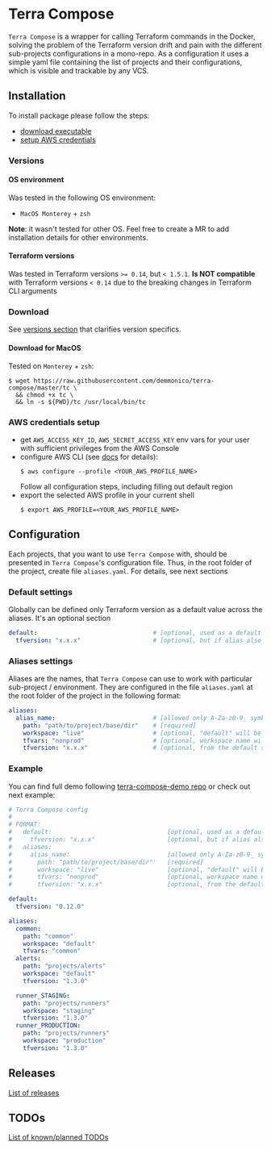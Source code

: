 # Terra Compose

`Terra Compose` is a wrapper for calling Terraform commands in the Docker, 
solving the problem of the Terraform version drift and pain with the different sub-projects configurations in a mono-repo. 
As a configuration it uses a simple yaml file containing the list of projects and their configurations, which is visible and trackable by any VCS.

## Installation

To install package please follow the steps:
- [download executable](#download)
- [setup AWS credentials](#aws-credentials-setup)

### Versions

#### OS environment

Was tested in the following OS environment:
- `MacOS Monterey` + `zsh`

**Note**: it wasn't tested for other OS. Feel free to create a MR to add installation details for other environments. 

#### Terraform versions

Was tested in Terraform versions `>= 0.14`, but `< 1.5.1`.
**Is NOT compatible** with Terraform versions `< 0.14` due to the breaking changes in Terraform CLI arguments

### Download

See [versions section](#versions) that clarifies version specifics.

#### Download for MacOS

Tested on `Monterey` + `zsh`:

```shell
$ wget https://raw.githubusercontent.com/demmonico/terra-compose/master/tc \
  && chmod +x tc \
  && ln -s ${PWD}/tc /usr/local/bin/tc
```

### AWS credentials setup

- get `AWS_ACCESS_KEY_ID`, `AWS_SECRET_ACCESS_KEY` env vars for your user with sufficient privileges from the AWS Console
- configure AWS CLI (see [docs](https://docs.aws.amazon.com/cli/latest/userguide/cli-configure-files.html) for details):
  ```shell
  $ aws configure --profile <YOUR_AWS_PROFILE_NAME>
  ```
  Follow all configuration steps, including filling out default region
- export the selected AWS profile in your current shell
  ```shell
  $ export AWS_PROFILE=<YOUR_AWS_PROFILE_NAME>
  ```

## Configuration

Each projects, that you want to use `Terra Compose` with, should be presented in `Terra Compose`'s configuration file. 
Thus, in the root folder of the project, create file `aliases.yaml`. For details, see next sections 

### Default settings

Globally can be defined only Terraform version as a default value across the aliases. It's an optional section

```yaml
default:                                # [optional, used as a default across the aliases]
  tfversion: "x.x.x"                    # [optional, but if alias also does not have this section, an error will be thrown]
```

### Aliases settings

Aliases are the names, that `Terra Compose` can use to work with particular sub-project / environment. 
They are configured in the file `aliases.yaml` at the root folder of the project in the following format:

```yaml
aliases:
  alias_name:                           # [allowed only A-Za-z0-9_ symbols, SHOULD BE UNIQUE]
    path: "path/to/project/base/dir"    # [required]
    workspace: "live"                   # [optional, "default" will be used if exists and no more choice OR ask]
    tfvars: "nonprod"                   # [optional, workspace name will be used if skip OR ask, could be "-" for skipping tfvars attaching]
    tfversion: "x.x.x"                  # [optional, from the default section will be used if omitted]
```

### Example

You can find full demo following [terra-compose-demo repo](https://github.com/demmonico/terra-compose-demo) or check out next example:

```yaml
# Terra Compose config
# 
# FORMAT:
#   default:                                [optional, used as a default across the aliases]
#     tfversion: "x.x.x"                    [optional, but if alias also does not have this section, an error will be thrown]
#   aliases:
#     alias_name:                           [allowed only A-Za-z0-9_ symbols]
#       path: "path/to/project/base/dir"'   [required]
#       workspace: "live"                   [optional, "default" will be used if exists and no more choice OR ask]
#       tfvars: "nonprod"                   [optional, workspace name will be used if skip OR ask]
#       tfversion: "x.x.x"                  [optional, from the default section will be used if omitted]

default:
  tfversion: "0.12.0"

aliases:
  common:
    path: "common"
    workspace: "default"
    tfvars: "common"
  alerts:
    path: "projects/alerts"
    workspace: "default"
    tfversion: "1.3.0"

  runner_STAGING:
    path: "projects/runners"
    workspace: "staging"
    tfversion: "1.3.0"
  runner_PRODUCTION:
    path: "projects/runners"
    workspace: "production"
    tfversion: "1.3.0"
```

## Releases

[List of releases](RELEASES.md#releases)

## TODOs

[List of known/planned TODOs](RELEASES.md#todos)
